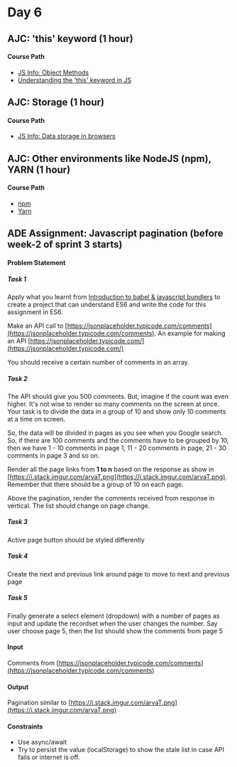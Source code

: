 # Day 6

## AJC: 'this' keyword (1 hour)
#### Course Path
- [JS Info: Object Methods](https://javascript.info/object-methods)
- [Understanding the 'this' keyword in JS](https://medium.com/quick-code/understanding-the-this-keyword-in-javascript-cb76d4c7c5e8)


## AJC: Storage (1 hour)
#### Course Path
- [JS Info: Data storage in browsers](https://javascript.info/data-storage)


## AJC: Other environments like NodeJS (npm), YARN (1 hour)
#### Course Path
- [npm](https://thecodebarbarian.com/an-introduction-to-npm)
- [Yarn](https://medium.com/@jpblancoder/yarn-all-the-things-67a5b9839152)

## ADE Assignment: Javascript pagination (before week-2 of sprint 3 starts)
#### Problem Statement
##### Task 1
Apply what you learnt from [Introduction to babel & javascript bundlers](https://medium.com/backticks-tildes/introduction-to-babel-and-javascript-bundlers-fe6165de197c) to create a project that can understand ES6 and write the code for this assignment in ES6.

Make an API call to [https://jsonplaceholder.typicode.com/comments](https://jsonplaceholder.typicode.com/comments). An example for making an API [https://jsonplaceholder.typicode.com/](https://jsonplaceholder.typicode.com/)

You should receive a certain number of comments in an array.

##### Task 2
The API should give you 500 comments. But, imagine if the count was even higher. It's not wise to render so many comments on the screen at once. Your task is to divide the data in a group of 10 and show only 10 comments at a time on screen.

So, the data will be divided in pages as you see when you Google search. So, if there are 100 comments and the comments have to be grouped by 10, then we have 1 - 10 comments in page 1, 11 - 20 comments in page, 21 - 30 comments in page 3 and so on.

Render all the page links from **1 to n** based on the response as show in [https://i.stack.imgur.com/arvaT.png](https://i.stack.imgur.com/arvaT.png). Remember that there should be a group of 10 on each page.

Above the pagination, render the comments received from response in vertical. The list should change on page change.

##### Task 3
Active page button should be styled differently

##### Task 4
Create the next and previous link around page to move to next and previous page

##### Task 5
Finally generate a select element (dropdown) with a number of pages as input and update the recordset when the user changes the number. Say user choose page 5, then the list should show the comments from page 5

#### Input
Comments from [https://jsonplaceholder.typicode.com/comments](https://jsonplaceholder.typicode.com/comments)

#### Output
Pagination similar to [https://i.stack.imgur.com/arvaT.png](https://i.stack.imgur.com/arvaT.png)

#### Constraints
- Use async/await
- Try to persist the value (localStorage) to show the stale list in case API fails or internet is off.
